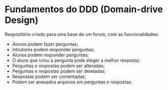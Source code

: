   # Fundamentos do DDD (Domain-drive Design)

  Respositório criado para uma base de um forum, com as funcionalidades:
  - Alunos podem fazer perguntas;
  - Intrutores podem responder perguntas;
  - Alunos podem responder perguntas;
  - O aluno que criou a pergunta pode eleger a melhor resposta;
  - Perguntas e respostas podem ser alteradas;
  - Perguntas e respostas podem ser deletadas;
  - Respostas podem ser comentadas;
  - Podem ser anexados arquivos em perguntas e respostas.
